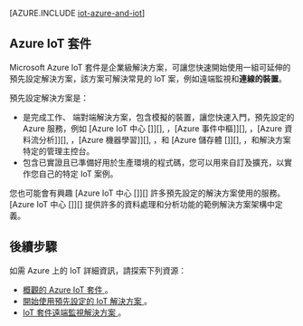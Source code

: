 <properties
 pageTitle="適用於物聯網的 Azure 解決方案 | Microsoft Azure"
 description="Azure 上的 IoT 概觀，包括範例解決方案架構，以及它如何與 Azure IoT 套件及預先設定解決方案相關聯"
 services=""
 documentationCenter=""
 authors="dominicbetts"
 manager="timlt"
 editor=""/>

<tags
 ms.service="na"
 ms.devlang="na"
 ms.topic="article"
 ms.tgt_pltfrm="na"
 ms.workload="na"
 ms.date="11/05/2015"
 ms.author="dobett"/>


[AZURE.INCLUDE [iot-azure-and-iot](../../includes/iot-azure-and-iot.md)]

## Azure IoT 套件

Microsoft Azure IoT 套件是企業級解決方案，可讓您快速開始使用一組可延伸的預先設定解決方案，該方案可解決常見的 IoT 案，例如遠端監視和**連線的裝置**。

預先設定解決方案是：

- 是完成工作、 端對端解決方案，包含模擬的裝置，讓您快速入門，預先設定的 Azure 服務，例如 [Azure IoT 中心 []][], ，[Azure 事件中樞]][], ，[Azure 資料流分析]][], ，[Azure 機器學習]][], ，和 [Azure 儲存體 []][], ，和解決方案特定的管理主控台。
- 包含已實證且已準備好用於生產環境的程式碼，您可以用來自訂及擴充，以實作您自己的特定 IoT 案例。

您也可能會有興趣 [Azure IoT 中心 []][] 許多預先設定的解決方案使用的服務。 [Azure IoT 中心 []][] 提供許多的資料處理和分析功能的範例解決方案架構中定義。

## 後續步驟

如需 Azure 上的 IoT 詳細資訊，請探索下列資源：

- [概觀的 Azure IoT 套件 ][lnk-suite-overview]。
- [開始使用預先設定的 IoT 解決方案 ][lnk-preconfigured-solutions]。
- [IoT 套件遠端監視解決方案 ][lnk-connecting]。


[lnk-suite-overview]: iot-suite-overview.md 
[lnk-connecting]: iot-suite-connecting-devices.md 
[lnk-preconfigured-solutions]: iot-suite-getstarted-preconfigured-solutions.md 
[azure iot hub]: https://azure.microsoft.com/services/iot-hub/ 
[azure event hubs]: https://azure.microsoft.com/services/event-hubs/ 
[azure stream analytics]: https://azure.microsoft.com/services/stream-analytics/ 
[azure machine learning]: https://azure.microsoft.com/en-us/services/machine-learning/ 
[azure storage]: https://azure.microsoft.com/en-us/services/storage/ 

